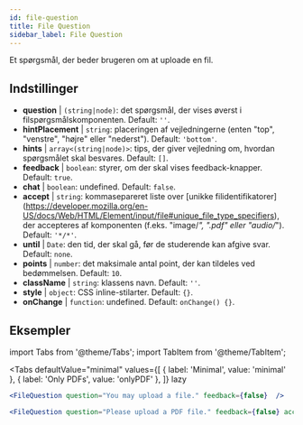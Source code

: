 ```yaml
---
id: file-question 
title: File Question
sidebar_label: File Question
---
```


Et spørgsmål, der beder brugeren om at uploade en fil.

## Indstillinger

* __question__ | `(string|node)`: det spørgsmål, der vises øverst i filspørgsmålskomponenten. Default: `''`.
* __hintPlacement__ | `string`: placeringen af vejledningerne (enten "top", "venstre", "højre" eller "nederst"). Default: `'bottom'`.
* __hints__ | `array<(string|node)>`: tips, der giver vejledning om, hvordan spørgsmålet skal besvares. Default: `[]`.
* __feedback__ | `boolean`: styrer, om der skal vises feedback-knapper. Default: `true`.
* __chat__ | `boolean`: undefined. Default: `false`.
* __accept__ | `string`: kommasepareret liste over [unikke filidentifikatorer] (https://developer.mozilla.org/en-US/docs/Web/HTML/Element/input/file#unique_file_type_specifiers), der accepteres af komponenten (f.eks. "image/*", ".pdf" eller "audio/*"). Default: `'*/*'`.
* __until__ | `Date`: den tid, der skal gå, før de studerende kan afgive svar. Default: `none`.
* __points__ | `number`: det maksimale antal point, der kan tildeles ved bedømmelsen. Default: `10`.
* __className__ | `string`: klassens navn. Default: `''`.
* __style__ | `object`: CSS inline-stilarter. Default: `{}`.
* __onChange__ | `function`: undefined. Default: `onChange() {}`.


## Eksempler

import Tabs from '@theme/Tabs';
import TabItem from '@theme/TabItem';

<Tabs
    defaultValue="minimal"
    values={[
        { label: 'Minimal', value: 'minimal' },
        { label: 'Only PDFs', value: 'onlyPDF' },
    ]}
    lazy
>

<TabItem value="minimal">

```jsx live
<FileQuestion question="You may upload a file." feedback={false}  />
```
</TabItem>

<TabItem value="onlyPDF">

```jsx live
<FileQuestion question="Please upload a PDF file." feedback={false} accept=".pdf" />
```

</TabItem>

</Tabs>
